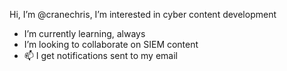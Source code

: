 Hi, I’m @cranechris, I’m interested in cyber content development
- I’m currently learning, always
- I’m looking to collaborate on SIEM content
- 📫 I get notifications sent to my email
